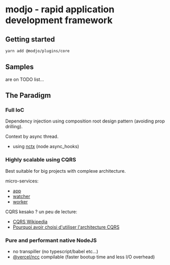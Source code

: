 # modjo - rapid application development framework

## Getting started
```sh
yarn add @modjo/plugins/core
```

## Samples
are on TODO list...

## The Paradigm

### Full IoC
Dependency injection using composition root design pattern (avoiding prop drilling).

Context by async thread.
- using [nctx](https://github.com/devthejo/nctx) (node async_hooks)

### Highly scalable using CQRS
Best suitable for big projects with complexe architecture.

micro-services:
- [app](./micro-services/app/)
- [watcher](./micro-services/watcher/)
- [worker](./micro-services/worker/)

CQRS kesako ? un peu de lecture:
- [CQRS Wikipedia](https://en.wikipedia.org/wiki/Command%E2%80%93query_separation)
- [Pourquoi avoir choisi d'utiliser l'architecture CQRS](https://medium.com/tiller-systems/pourquoi-avoir-choisi-dutiliser-l-architecture-cqrs-e04c082f8b5f)


### Pure and performant native NodeJS
- no transpiller (no typescript/babel etc...)
- [@vercel/ncc](https://github.com/vercel/ncc) compilable (faster bootup time and less I/O overhead)
